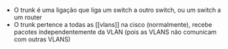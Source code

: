 - O trunk é uma ligação que liga um switch a outro switch, ou um switch a um router
- O trunk pertence a todas as [[vlans]] na cisco (normalmente), recebe pacotes independentemente da VLAN (pois as VLANS não comunicam com outras VLANS)